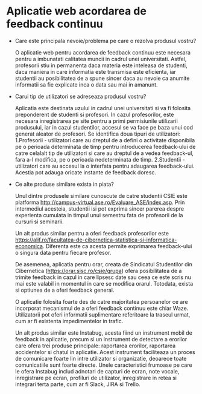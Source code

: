 # Aplicatie web acordarea de feedback continuu


- Care este principala nevoie/problema pe care o rezolva produsul vostru?

	O aplicatie web pentru acordarea de feedback continuu este necesara pentru a imbunatati calitatea muncii in cadrul unei universitati. Astfel, profesorii stiu in permanenta daca materia este inteleasa de studenti, daca maniera in care informatia este transmisa este eficienta, iar studentii au posibilitatea de a spune sincer daca au nevoie ca anumite informatii sa fie explicate inca o data sau mai in amanunt. 

- Carui tip de utilizatori se adreseaza produsul vostru?

	Aplicatia este destinata uzului in cadrul unei universitati si va fi folosita preponderent de studenti si profesori. In cazul profesorilor, este necesara inregistrarea pe site pentru a primi permisiunile utilizarii produsului, iar in cazul studentilor, accesul se va face pe baza unui cod generat aleator de profesori. Se identifica doua tipuri de utilizatori:
	1.Profesorii - utilizatori care au dreptul de a defini o activitate disponibila pe o perioada determinata de timp pentru introducerea feedback-ului de catre celalalt tip de utilizatori si care au dreptul de a vedea feedback-ul, fara a-l modifica, pe o perioada nedeterminata de timp.
	2.Studentii - utilizatori care au accesul la o interfata pentru adaugarea feedback-ului. Acestia pot adauga oricate instante de feedback doresc.


- Ce alte produse similare exista in piata?

	Unul dintre produsele similare cunoscute de catre studentii CSIE este platforma http://campus-virtual.ase.ro/Evaluare_ASE/index.asp. Prin intermediul acesteia, studentii isi pot exprima sincer parerea despre experienta cumulata in timpul unui semestru fata de profesorii de la cursuri si seminarii.

	Un alt produs similar pentru a oferi feedback profesorilor este https://alif.ro/facultatea-de-cibernetica-statistica-si-informatica-economica. Diferenta este ca acesta permite exprimarea feedback-ului o singura data pentru fiecare profesor.

	De asemenea, aplicatia pentru orar, creata de Sindicatul Studentilor din Cibernetica (https://orar.sisc.ro/csie/grupa) ofera posibilitatea de a trimite feedback in cazul in care lipsesc date sau ceea ce este scris nu mai este valabil in momentul in care se modifica orarul. Totodata, exista si optiunea de a oferi feedback general.

	O aplicatie folosita foarte des de catre majoritatea persoanelor ce are incorporat mecanismul de a oferi feedback continuu este chiar Waze. Utilizatorii pot oferi informatii suplimentare referitoare la traseul urmat, cum ar fi existenta impedimentelor in trafic.

	Un alt produs similar este Instabug, acesta fiind un instrument mobil de feedback in aplicatie, precum si un instrument de detectare a erorilor care ofera trei produse principale: raportarea erorilor, raportarea accidentelor si chatul in aplicatie. Acest instrument faciliteaza un proces de comunicare foarte lin intre utilizator si organizatie, deoarece toate comunicatiile sunt foarte directe. Unele caracteristici frumoase pe care le ofera Instabug includ adnotari de capturi de ecran, note vocale, inregistrare pe ecran, profiluri de utilizator, inregistrare in retea si integrari terta parte, cum ar fi Slack, JIRA si Trello.


